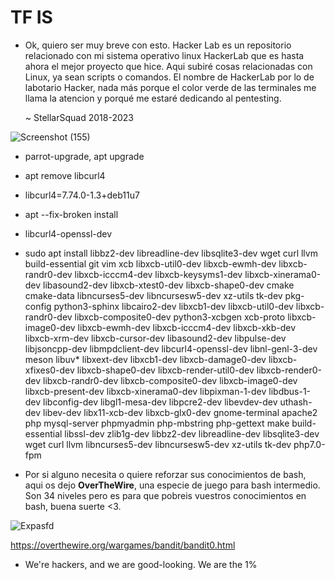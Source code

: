 # TF IS
* Ok, quiero ser muy breve con esto. Hacker Lab es un repositorio relacionado con mi sistema operativo linux HackerLab que es hasta ahora el mejor proyecto que hice. Aqui subiré cosas relacionadas con Linux, ya sean scripts o comandos. El nombre de HackerLab por lo de labotario Hacker, nada más porque el color verde de las terminales me llama la atencion y porqué me estaré dedicando al pentesting.

    ~ StellarSquad 2018-2023

![Screenshot (155)](https://github.com/Lewysan/-HackerLab/assets/70720366/cdbaf751-3f7a-4fad-9c68-05459f3a7286)

- parrot-upgrade, apt upgrade
- apt remove libcurl4
- libcurl4=7.74.0-1.3+deb11u7
- apt --fix-broken install
- libcurl4-openssl-dev
- sudo apt install libbz2-dev libreadline-dev libsqlite3-dev wget curl llvm build-essential git vim xcb libxcb-util0-dev libxcb-ewmh-dev libxcb-randr0-dev libxcb-icccm4-dev libxcb-keysyms1-dev libxcb-xinerama0-dev libasound2-dev libxcb-xtest0-dev libxcb-shape0-dev cmake cmake-data libncurses5-dev libncursesw5-dev xz-utils tk-dev pkg-config python3-sphinx libcairo2-dev libxcb1-dev libxcb-util0-dev libxcb-randr0-dev libxcb-composite0-dev python3-xcbgen xcb-proto libxcb-image0-dev libxcb-ewmh-dev libxcb-icccm4-dev libxcb-xkb-dev libxcb-xrm-dev libxcb-cursor-dev libasound2-dev libpulse-dev libjsoncpp-dev libmpdclient-dev libcurl4-openssl-dev libnl-genl-3-dev meson libuv* libxext-dev libxcb1-dev libxcb-damage0-dev libxcb-xfixes0-dev libxcb-shape0-dev libxcb-render-util0-dev libxcb-render0-dev libxcb-randr0-dev libxcb-composite0-dev libxcb-image0-dev libxcb-present-dev libxcb-xinerama0-dev libpixman-1-dev libdbus-1-dev libconfig-dev libgl1-mesa-dev libpcre2-dev libevdev-dev uthash-dev libev-dev libx11-xcb-dev libxcb-glx0-dev gnome-terminal apache2 php mysql-server phpmyadmin php-mbstring php-gettext make build-essential libssl-dev zlib1g-dev libbz2-dev libreadline-dev libsqlite3-dev wget curl llvm libncurses5-dev  libncursesw5-dev xz-utils tk-dev php7.0-fpm

- Por si alguno necesita o quiere reforzar sus conocimientos de bash, aqui os dejo **OverTheWire**, una especie de juego para bash intermedio.
  Son 34 niveles pero es para que pobreis vuestros conocimientos en bash, buena suerte <3.

![Expasfd](https://github.com/Lewysan/-HackerLab/assets/70720366/af4b14bd-a0f0-42d8-8294-76da63d0a7ff)

  https://overthewire.org/wargames/bandit/bandit0.html     

  - We're hackers, and we are good-looking. We are the 1%
